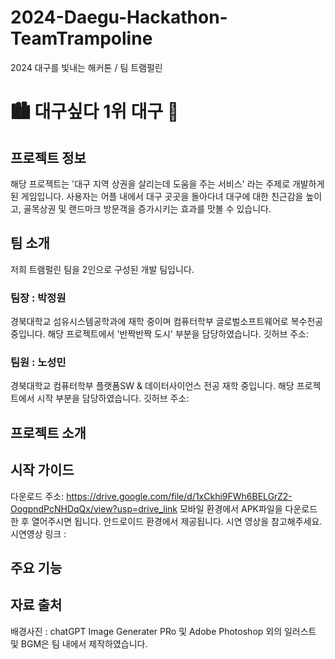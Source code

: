 # 2024-Daegu-Hackathon-TeamTrampoline
2024 대구를 빛내는 해커톤 / 팀 트램펄린


# 🏙️ 대구싶다 1위 대구 🌆

## 프로젝트 정보
 해당 프로젝트는 '대구 지역 상권을 살리는데 도움을 주는 서비스' 라는 주제로 개발하게 된 게임입니다. 사용자는 어플 내에서 대구 곳곳을 돌아다녀 대구에 대한 친근감을 높이고, 골목상권 및 랜드마크 방문객을 증가시키는 효과를 맛볼 수 있습니다.

## 팀 소개
 저희 트램펄린 팀을 2인으로 구성된 개발 팀입니다. 
 ### 팀장 : 박정원
 경북대학교 섬유시스템공학과에 재학 중이며 컴퓨터학부 글로벌소프트웨어로 복수전공 중입니다.
 해당 프로젝트에서 '반짝반짝 도시' 부분을 담당하였습니다.
 깃허브 주소: 
 ### 팀원 : 노성민
 경북대학교 컴퓨터학부 플랫폼SW & 데이터사이언스 전공 재학 중입니다.
 해당 프로젝트에서 시작 부분을 담당하였습니다.
 깃허브 주소:
## 프로젝트 소개
## 시작 가이드
 다운로드 주소: https://drive.google.com/file/d/1xCkhi9FWh6BELGrZ2-OogpndPcNHDqQx/view?usp=drive_link
 모바일 환경에서 APK파일을 다운로드 한 후 열어주시면 됩니다.
 안드로이드 환경에서 제공됩니다.
 시연 영상을 참고해주세요.
 시연영상 링크 : 
## 주요 기능
## 자료 출처
 배경사진 : chatGPT Image Generater PRo 및 Adobe Photoshop 
 외의 일러스트 및 BGM은 팀 내에서 제작하였습니다.
